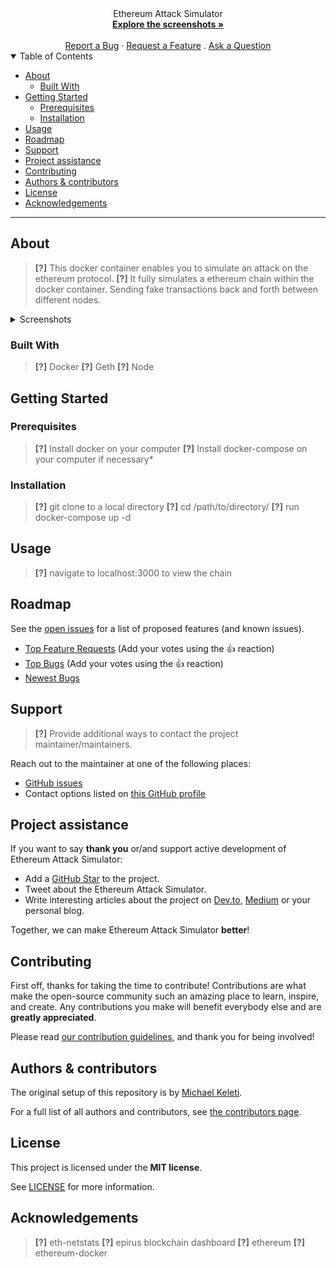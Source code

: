 
<div align="center">
  Ethereum Attack Simulator
  <br />
  <a href="#about"><strong>Explore the screenshots »</strong></a>
  <br />
  <br />
  <a href="https://github.com/mkeleti/ethchain-app/issues/new?assignees=&labels=bug&template=01_BUG_REPORT.md&title=bug%3A+">Report a Bug</a>
  ·
  <a href="https://github.com/mkeleti/ethchain-app/issues/new?assignees=&labels=enhancement&template=02_FEATURE_REQUEST.md&title=feat%3A+">Request a Feature</a>
  .
  <a href="https://github.com/mkeleti/ethchain-app/issues/new?assignees=&labels=question&template=04_SUPPORT_QUESTION.md&title=support%3A+">Ask a Question</a>
</div>

<details open="open">
<summary>Table of Contents</summary>

- [About](#about)
  - [Built With](#built-with)
- [Getting Started](#getting-started)
  - [Prerequisites](#prerequisites)
  - [Installation](#installation)
- [Usage](#usage)
- [Roadmap](#roadmap)
- [Support](#support)
- [Project assistance](#project-assistance)
- [Contributing](#contributing)
- [Authors & contributors](#authors--contributors)
- [License](#license)
- [Acknowledgements](#acknowledgements)

</details>

---

## About

> **[?]**
> This docker container enables you to simulate an attack on the ethereum protocol.
> **[?]**
> It fully simulates a ethereum chain within the docker container. Sending fake transactions back and forth
> between different nodes.

<details>
<summary>Screenshots</summary>
<br>

> **[?]**
> Please provide your screenshots here.

|                               Home Page                               |                               Login Page                               |
| :-------------------------------------------------------------------: | :--------------------------------------------------------------------: |
| <img src="docs/images/screenshot.png" title="Home Page" width="100%"> | <img src="docs/images/screenshot.png" title="Login Page" width="100%"> |

</details>

### Built With

> **[?]**
> Docker
> **[?]**
> Geth
> **[?]**
> Node

## Getting Started

### Prerequisites

> **[?]**
> Install docker on your computer
> **[?]**
> Install docker-compose on your computer if necessary*

### Installation

> **[?]**
> git clone to a local directory
> **[?]**
> cd /path/to/directory/
> **[?]**
> run docker-compose up -d

## Usage

> **[?]**
> navigate to localhost:3000 to view the chain

## Roadmap

See the [open issues](https://github.com/mkeleti/ethchain-app/issues) for a list of proposed features (and known issues).

- [Top Feature Requests](https://github.com/mkeleti/ethchain-app/issues?q=label%3Aenhancement+is%3Aopen+sort%3Areactions-%2B1-desc) (Add your votes using the 👍 reaction)
- [Top Bugs](https://github.com/mkeleti/ethchain-app/issues?q=is%3Aissue+is%3Aopen+label%3Abug+sort%3Areactions-%2B1-desc) (Add your votes using the 👍 reaction)
- [Newest Bugs](https://github.com/mkeleti/ethchain-app/issues?q=is%3Aopen+is%3Aissue+label%3Abug)

## Support

> **[?]**
> Provide additional ways to contact the project maintainer/maintainers.

Reach out to the maintainer at one of the following places:

- [GitHub issues](https://github.com/mkeleti/ethchain-app/issues/new?assignees=&labels=question&template=04_SUPPORT_QUESTION.md&title=support%3A+)
- Contact options listed on [this GitHub profile](https://github.com/mkeleti)

## Project assistance

If you want to say **thank you** or/and support active development of Ethereum Attack Simulator:

- Add a [GitHub Star](https://github.com/mkeleti/ethchain-app) to the project.
- Tweet about the Ethereum Attack Simulator.
- Write interesting articles about the project on [Dev.to](https://dev.to/), [Medium](https://medium.com/) or your personal blog.

Together, we can make Ethereum Attack Simulator **better**!

## Contributing

First off, thanks for taking the time to contribute! Contributions are what make the open-source community such an amazing place to learn, inspire, and create. Any contributions you make will benefit everybody else and are **greatly appreciated**.


Please read [our contribution guidelines](docs/CONTRIBUTING.md), and thank you for being involved!

## Authors & contributors

The original setup of this repository is by [Michael Keleti](https://github.com/mkeleti).

For a full list of all authors and contributors, see [the contributors page](https://github.com/mkeleti/ethchain-app/contributors).


## License

This project is licensed under the **MIT license**.

See [LICENSE](LICENSE) for more information.

## Acknowledgements

> **[?]**
> eth-netstats
> **[?]**
> epirus blockchain dashboard
> **[?]**
> ethereum
> **[?]**
> ethereum-docker
